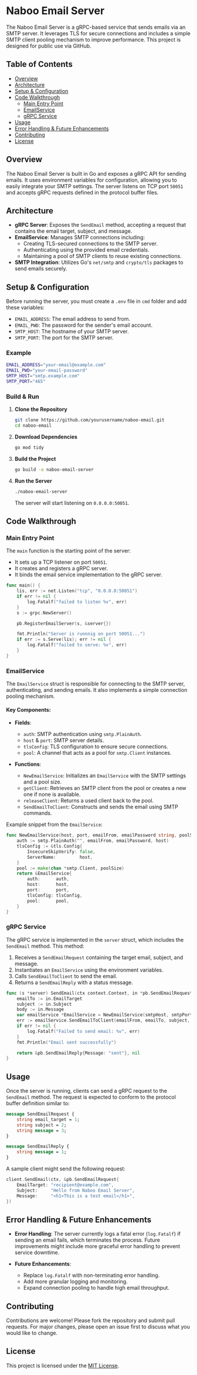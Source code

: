 # Naboo Email Server

The Naboo Email Server is a gRPC-based service that sends emails via an SMTP server. It leverages TLS for secure connections and includes a simple SMTP client pooling mechanism to improve performance. This project is designed for public use via GitHub.

## Table of Contents

- [Overview](#overview)
- [Architecture](#architecture)
- [Setup & Configuration](#setup--configuration)
- [Code Walkthrough](#code-walkthrough)
  - [Main Entry Point](#main-entry-point)
  - [EmailService](#emailservice)
  - [gRPC Service](#grpc-service)
- [Usage](#usage)
- [Error Handling & Future Enhancements](#error-handling--future-enhancements)
- [Contributing](#contributing)
- [License](#license)

## Overview

The Naboo Email Server is built in Go and exposes a gRPC API for sending emails. It uses environment variables for configuration, allowing you to easily integrate your SMTP settings. The server listens on TCP port `50051` and accepts gRPC requests defined in the protocol buffer files.

## Architecture

- **gRPC Server**: Exposes the `SendEmail` method, accepting a request that contains the email target, subject, and message.
- **EmailService**: Manages SMTP connections including:
  - Creating TLS-secured connections to the SMTP server.
  - Authenticating using the provided email credentials.
  - Maintaining a pool of SMTP clients to reuse existing connections.
- **SMTP Integration**: Utilizes Go's `net/smtp` and `crypto/tls` packages to send emails securely.

## Setup & Configuration

Before running the server, you must create a `.env` file in `cmd` folder and add these variables:

- `EMAIL_ADDRESS`: The email address to send from.
- `EMAIL_PWD`: The password for the sender's email account.
- `SMTP_HOST`: The hostname of your SMTP server.
- `SMTP_PORT`: The port for the SMTP server.

### Example

```bash
EMAIL_ADDRESS="your-email@example.com"
EMAIL_PWD="your-email-password"
SMTP_HOST="smtp.example.com"
SMTP_PORT="465"
```

### Build & Run

1. **Clone the Repository**

   ```bash
   git clone https://github.com/yourusername/naboo-email.git
   cd naboo-email
   ```

2. **Download Dependencies**

   ```bash
   go mod tidy
   ```

3. **Build the Project**

   ```bash
   go build -o naboo-email-server
   ```

4. **Run the Server**

   ```bash
   ./naboo-email-server
   ```

   The server will start listening on `0.0.0.0:50051`.

## Code Walkthrough

### Main Entry Point

The `main` function is the starting point of the server:

- It sets up a TCP listener on port `50051`.
- It creates and registers a gRPC server.
- It binds the email service implementation to the gRPC server.

```go
func main() {
	lis, err := net.Listen("tcp", "0.0.0.0:50051")
	if err != nil {
		log.Fatalf("failed to listen %v", err)
	}
	s := grpc.NewServer()

	pb.RegisterEmailServer(s, &server{})

	fmt.Println("Server is runnnig on port 50051...")
	if err := s.Serve(lis); err != nil {
		log.Fatalf("failed to serve: %v", err)
	}
}
```

### EmailService

The `EmailService` struct is responsible for connecting to the SMTP server, authenticating, and sending emails. It also implements a simple connection pooling mechanism.

#### Key Components:

- **Fields**:
  - `auth`: SMTP authentication using `smtp.PlainAuth`.
  - `host` & `port`: SMTP server details.
  - `tlsConfig`: TLS configuration to ensure secure connections.
  - `pool`: A channel that acts as a pool for `smtp.Client` instances.

- **Functions**:
  - `NewEmailService`: Initializes an `EmailService` with the SMTP settings and a pool size.
  - `getClient`: Retrieves an SMTP client from the pool or creates a new one if none is available.
  - `releaseClient`: Returns a used client back to the pool.
  - `SendEmailToClient`: Constructs and sends the email using SMTP commands.

Example snippet from the `EmailService`:

```go
func NewEmailService(host, port, emailFrom, emailPassword string, poolSize int) *EmailService {
	auth := smtp.PlainAuth("", emailFrom, emailPassword, host)
	tlsConfig := &tls.Config{
		InsecureSkipVerify: false,
		ServerName:         host,
	}
	pool := make(chan *smtp.Client, poolSize)
	return &EmailService{
		auth:      auth,
		host:      host,
		port:      port,
		tlsConfig: tlsConfig,
		pool:      pool,
	}
}
```

### gRPC Service

The gRPC service is implemented in the `server` struct, which includes the `SendEmail` method. This method:

1. Receives a `SendEmailRequest` containing the target email, subject, and message.
2. Instantiates an `EmailService` using the environment variables.
3. Calls `SendEmailToClient` to send the email.
4. Returns a `SendEmailReply` with a status message.

```go
func (s *server) SendEmail(ctx context.Context, in *pb.SendEmailRequest) (*pb.SendEmailReply, error) {
	emailTo := in.EmailTarget
	subject := in.Subject
	body := in.Message
	var emailService *EmailService = NewEmailService(smtpHost, smtpPort, emailFrom, emailPassword, 5)
	err := emailService.SendEmailToClient(emailFrom, emailTo, subject, body)
	if err != nil {
		log.Fatalf("Failed to send email: %v", err)
	}
	fmt.Println("Email sent successfully")

	return &pb.SendEmailReply{Message: "sent"}, nil
}
```

## Usage

Once the server is running, clients can send a gRPC request to the `SendEmail` method. The request is expected to conform to the protocol buffer definition similar to:

```proto
message SendEmailRequest {
    string email_target = 1;
    string subject = 2;
    string message = 3;
}

message SendEmailReply {
    string message = 1;
}
```

A sample client might send the following request:

```go
client.SendEmail(ctx, &pb.SendEmailRequest{
    EmailTarget: "recipient@example.com",
    Subject:     "Hello from Naboo Email Server",
    Message:     "<h1>This is a test email</h1>",
})
```

## Error Handling & Future Enhancements

- **Error Handling**:
  The server currently logs a fatal error (`log.Fatalf`) if sending an email fails, which terminates the process. Future improvements might include more graceful error handling to prevent service downtime.

- **Future Enhancements**:
  - Replace `log.Fatalf` with non-terminating error handling.
  - Add more granular logging and monitoring.
  - Expand connection pooling to handle high email throughput.

## Contributing

Contributions are welcome! Please fork the repository and submit pull requests. For major changes, please open an issue first to discuss what you would like to change.

## License

This project is licensed under the [MIT License](LICENSE).
